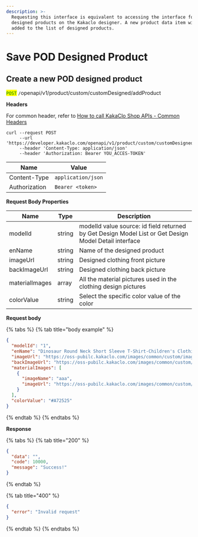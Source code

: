 ```yaml
---
description: >-
  Requesting this interface is equivalent to accessing the interface for saving
  designed products on the Kakaclo designer. A new product data item will be
  added to the list of designed products.
---
```


# Save POD Designed Product

## Create a new POD designed product

<mark style="color:green;">`POST`</mark> `/`openapi/v1/product/custom/customDesigned/addProduct

**Headers**

For common header, refer to [How to call KakaClo Shop APIs - Common Headers](https://docs.kakaclo.com/kuai-su-kai-shi)

```
curl --request POST
     --url 'https://developer.kakaclo.com/openapi/v1/product/custom/customDesigned/addProduct'
     --header 'Content-Type: application/json'
     --header 'Authorization: Bearer YOU_ACCES-TOKEN'
```

| Name          | Value              |
| ------------- | ------------------ |
| Content-Type  | `application/json` |
| Authorization | `Bearer <token>`   |



**Request Body Properties**

| Name           | Type   | Description                                                                                           |
| -------------- | ------ | ----------------------------------------------------------------------------------------------------- |
| modelId        | string | modelId value source: id field returned by Get Design Model List or Get Design Model Detail interface |
| enName         | string | Name of the designed product                                                                          |
| imageUrl       | string | Designed clothing front picture                                                                       |
| backImageUrl   | string | Designed clothing back picture                                                                        |
| materialImages | array  | All the material pictures used in the clothing design pictures                                        |
| colorValue     | string | Select the specific color value of the color                                                          |



**Request body**

{% tabs %}
{% tab title="body example" %}
```json
{
  "modelId": "1",
  "enName": "Dinosaur Round Neck Short Sleeve T-Shirt-Children's Clothing",
  "imageUrl": "https://oss-pubilc.kakaclo.com/images/common/custom/images/20240325/1f74a546-96ce-4940-86d2-b345f4897ad0.png",
  "backImageUrl": "https://oss-pubilc.kakaclo.com/images/common/custom/images/20240325/5baf5db0-4e6a-41e9-9c79-df2ec2bc758e.png",
  "materialImages": [
    {
      "imageName": "aaa",
      "imageUrl": "https://oss-pubilc.kakaclo.com/images/common/custom/images/20240325/5baf5db0-4e6a-41e9-9c79-df2ec2bc758e.png"
    }
  ],
  "colorValue": "#A72525"
}
```
{% endtab %}
{% endtabs %}

**Response**

{% tabs %}
{% tab title="200" %}
```json
{
  "data": "",
  "code": 10000,
  "message": "Success!"
}
```
{% endtab %}

{% tab title="400" %}
```json
{
  "error": "Invalid request"
}
```
{% endtab %}
{% endtabs %}
